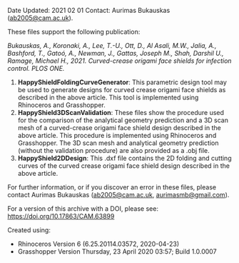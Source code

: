 Date Updated: 2021 02 01
Contact: Aurimas Bukauskas (ab2005@cam.ac.uk). 

These files support the following publication: 

_Bukauskas, A., Koronaki, A., Lee, T.-U., Ott, D., Al Asali, M.W., Jalia, A., Bashford, T., Gatoó, A., Newman, J., Gattas, Joseph M., Shah, Darshil U., Ramage, Michael H., 2021. Curved-crease origami face shields for infection control. PLOS ONE._

1. **HappyShieldFoldingCurveGenerator**: This parametric design tool may be used to generate designs for curved crease origami face shields as described in the above article. This tool is implemented using Rhinoceros and Grasshopper.
2. **HappyShield3DScanValidation**: These files show the procedure used for the comparison of the analytical geometry prediction and a 3D scan mesh of a curved-crease origami face shield design described in the above article. This procedure is implemented using Rhinoceros and Grasshopper. The 3D scan mesh and analytical geometry prediction (without the validation procedure) are also provided as a .obj file.
3. **HappyShield2DDesign**: This .dxf file contains the 2D folding and cutting curves of the curved crease origami face shield design described in the above article. 

For further information, or if you discover an error in these files, please contact Aurimas Bukauskas (ab2005@cam.ac.uk, aurimasmb@gmail.com). 

For a version of this archive with a DOI, please see: https://doi.org/10.17863/CAM.63899

Created using:

* Rhinoceros Version 6  (6.25.20114.03572, 2020-04-23)
* Grasshopper Version Thursday, 23 April 2020 03:57; Build 1.0.0007
